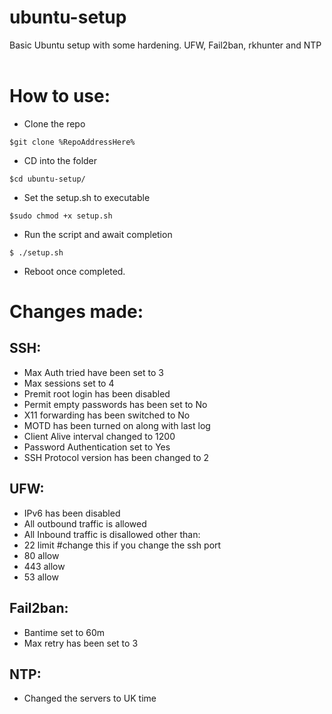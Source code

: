 # ubuntu-setup
Basic Ubuntu setup with some hardening. UFW, Fail2ban, rkhunter and NTP <br> <br>

# How to use:


 - Clone the repo
```
$git clone %RepoAddressHere%
```
 - CD into the folder 
```
$cd ubuntu-setup/
```
 - Set the setup.sh to executable
```
$sudo chmod +x setup.sh
```
 - Run the script and await completion
```
$ ./setup.sh
```
 - Reboot once completed.

# Changes made:

## SSH: 

- Max Auth tried have been set to 3
- Max sessions set to 4
- Premit root login has been disabled
- Permit empty passwords has been set to No
- X11 forwarding has been switched to No
- MOTD has been turned on along with last log
- Client Alive interval changed to 1200
- Password Authentication set to Yes
- SSH Protocol version has been changed to 2

## UFW:

- IPv6 has been disabled
- All outbound traffic is allowed
- All Inbound traffic is disallowed other than:
- 22 limit #change this if you change the ssh port
- 80 allow
- 443 allow
- 53 allow

## Fail2ban:

- Bantime set to 60m
- Max retry has been set to 3

## NTP:

- Changed the servers to UK time
